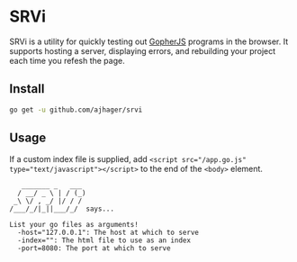 # SRVi

SRVi is a utility for quickly testing out [GopherJS](http://github.com/gopherjs/gopherjs) programs in the browser. It supports hosting a server, displaying errors, and rebuilding your project each time you refesh the page.

## Install

```bash
go get -u github.com/ajhager/srvi
```

## Usage

If a custom index file is supplied, add `<script src="/app.go.js" type="text/javascript"></script>` to the end of the `<body>` element.

```
   _______ _   ___
  / __/ _ \ | / (_)
 _\ \/ , _/ |/ / /
/___/_/|_||___/_/  says...

List your go files as arguments!
  -host="127.0.0.1": The host at which to serve
  -index="": The html file to use as an index
  -port=8080: The port at which to serve
```
